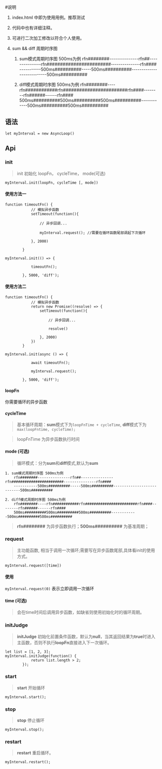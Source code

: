#说明

1. index.html 中即为使用用例。推荐测试

2. 代码中也有详细注释。

3. 可进行二次加工修改以符合个人使用。

4. sum && diff 周期时序图

    1. sum模式周期时序图 500ms为例
    rfn########---------------rfn##---------------rfn########################---------------rfn####
    -----------500ms##########-----500ms##########---------------------------500ms##########

    2. diff模式周期时序图 500ms为例
    rfn########----rfn############rfn########################rfn####--------rfn######------rfn####
    500ms##########500ms##########500ms##########------------500ms##########500ms##########


## 语法

` let myInterval = new AsyncLoop() `

## Api

### init 

> init 初始化 loopFn， cycleTime， mode(可选)


` myInterval.init(loopFn, cycleTime [, mode]) `

#### 使用方法一

```
function timeoutFn() {
            // 模拟异步函数
            setTimeout(function(){

                // 异步回调...

                myInterval.request(); //需要在循环函数尾部调起下次循环

            }, 2000)

        }

myInterval.init(() => {

            timeoutFn();

        }, 5000, 'diff');

```

#### 使用方法二

```
function timeoutFn() {
            // 模拟异步函数
            return new Promise((resolve) => {
                setTimeout(function(){

                    // 异步回调...

                    resolve()

                }, 2000)
            })
        }

myInterval.init(async () => {

            await timeoutFn();

            myInterval.request();

        }, 5000, 'diff');

```

#### loopFn
你需要循环的异步函数

#### cycleTime
> 基本循环周期：**sum**模式下为`loopFnTime + cycleTime`, **diff**模式下为` max(loopFntime, cycleTime);` 

> loopFnTime 为异步函数执行时间

#### mode (可选)
> 循环模式：分为**sum**和**diff**模式,默认为**sum**

    1. sum模式周期时序图 500ms为例
        rfn########---------------rfn##---------------rfn########################---------------rfn####
        -----------500ms##########-----500ms##########---------------------------500ms##########

    2. diff模式周期时序图 500ms为例
        rfn########----rfn############rfn########################rfn####--------rfn######------rfn####
        500ms##########500ms##########500ms##########------------500ms##########500ms##########

> **rfn########** 为异步函数执行；**500ms##########** 为基准周期；

### request 

> 主功能函数, 相当于调用一次循环;需要写在异步函数尾部,具体看init的使用方式。


` myInterval.request([time]) `

#### 使用

` myInterval.request(0) ` 表示立即调用一次循环

#### time (可选)

> 会在time时间后调用异步函数，如缺省则使用初始化时的循环周期。

### initJudge

> **initJudge** 初始化前置条件函数，默认为**null**，当其返回结果为**true**时进入主函数，否则不执行**loopFn**直接进入下一次循环。

```
let list = [1, 2, 3];
myInterval.initJudge(function() {
            return list.length > 2;
        });
```

### start

> **start** 开始循环

```
myInterval.start();

```

### stop

> **stop** 停止循环

```
myInterval.stop();
```

### restart

> **restart** 重启循环。

```
myInterval.restart();
```